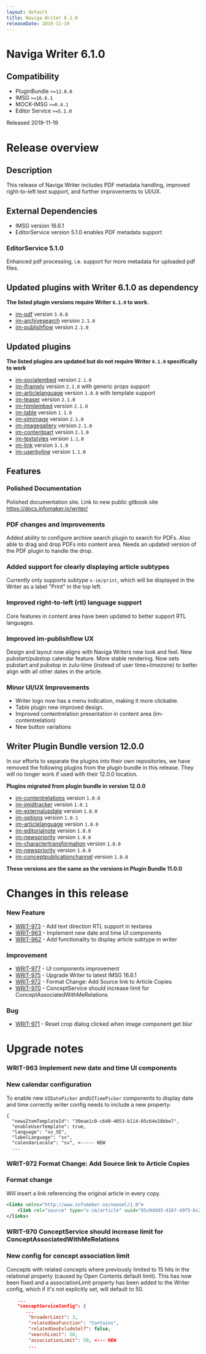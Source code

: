 ```yaml
---
layout: default
title: Naviga Writer 6.1.0
releaseDate: 2019-11-19
---
```

<div class="jumbotron">
    <h1>Naviga Writer 6.1.0</h1>    
    <h2>Compatibility</h2>
    <ul>
        <li>PluginBundle <code>>=12.0.0</code></li>
        <li>IMSG <code>>=16.6.1</code></li>
        <li>MOCK-IMSG <code>>=0.4.1</code></li>
        <li>Editor Service <code>>=5.1.0</code></li>
    </ul>
</div>

Released 2019-11-19


# Release overview 

## Description

This release of Naviga Writer includes PDF metadata handling, improved right-to-left text support, and further improvements to UI/UX.

## External Dependencies

* IMSG version 16.6.1
* EditorService version 5.1.0 enables PDF metadata support

### EditorService 5.1.0

Enhanced pdf processing, i.e. support for more metadata for uploaded pdf files.

## Updated plugins with Writer 6.1.0 as dependency

**The listed plugin versions require Writer `6.1.0` to work.**

* [im-pdf](https://plugins.writer.infomaker.io/v1/infomaker/im-pdf/3.0.0/README.html) version `3.0.0`
* [im-archivesearch](https://plugins.writer.infomaker.io/v1/infomaker/im-archivesearch/2.1.0/README.html) version `2.1.0`
* [im-publishflow](https://plugins.writer.infomaker.io/v1/infomaker/im-publishflow/2.1.0/README.html) version `2.1.0`

## Updated plugins

**The listed plugins are updated but do not require Writer `6.1.0` specifically to work**

* [im-socialembed](https://plugins.writer.infomaker.io/v1/infomaker/im-socialembed/2.1.0/README.html) version `2.1.0`
* [im-iframely](https://plugins.writer.infomaker.io/v1/infomaker/im-iframely/2.1.0/README.html) version `2.1.0` with generic props support
* [im-articlelanguage](https://plugins.writer.infomaker.io/v1/infomaker/im-articlelanguage/1.0.0/README.html) version `1.0.0` with template support
* [im-teaser](https://plugins.writer.infomaker.io/v1/infomaker/im-teaser/2.1.0/README.html) version `2.1.0`
* [im-htmlembed](https://plugins.writer.infomaker.io/v1/infomaker/im-htmlembed/2.1.0/README.html) version `2.1.0`
* [im-table](https://plugins.writer.infomaker.io/v1/infomaker/im-table/1.1.0/README.html) version `1.1.0`
* [im-ximimage](https://plugins.writer.infomaker.io/v1/infomaker/im-ximimage/2.1.0/README.html) version `2.1.0`
* [im-imagegallery](https://plugins.writer.infomaker.io/v1/infomaker/im-imagegallery/2.1.0/README.html) version `2.1.0`
* [im-contentpart](https://plugins.writer.infomaker.io/v1/infomaker/im-contentpart/2.1.0/README.html) version `2.1.0`
* [im-textstyles](https://plugins.writer.infomaker.io/v1/infomaker/im-textstyles/1.1.0/README.html) version `1.1.0`
* [im-link](https://plugins.writer.infomaker.io/v1/infomaker/im-link/3.1.0/README.html) version `3.1.0`
* [im-userbyline](https://plugins.writer.infomaker.io/v1/infomaker/im-userbyline/1.1.0/README.html) version `1.1.0`

## Features

### Polished Documentation

Polished documentation site. Link to new public gitbook site https://docs.infomaker.io/writer/

### PDF changes and improvements

Added ability to configure archive search plugin to search for PDFs. Also able to drag and drop PDFs into content area. Needs an updated version of the PDF plugin to handle the drop.

### Added support for clearly displaying article subtypes

Currently only supports subtype `x-im/print`, which will be displayed in the Writer as a label "Print" in the top left.

### Improved right-to-left (rtl) language support

Core features in content area have been updated to better support RTL languages.

### Improved im-publishflow UX

Design and layout now aligns with Naviga Writers new look and feel. New pubstart/pubstop calendar feature. 
More stable rendering. Now sets pubstart and pubstop in zulu-time (instead of user time+timezone) to better align with all other dates in the article.

### Minor UI/UX Improvements

* Writer logo now has a menu indication, making it more clickable.
* Table plugin new improved design.
* Improved contentrelation presentation in content area (im-contentrelation)
* New button variations

## Writer Plugin Bundle version 12.0.0

In our efforts to separate the plugins into their own repositories, we have removed the following plugins from the plugin bundle in this release. They will no longer work if used with their 12.0.0 location.

**Plugins migrated from plugin bundle in version 12.0.0**

* [im-contentrelations](https://plugins.writer.infomaker.io/v1/infomaker/im-contentrelations/1.0.0/README.html) version `1.0.0`
* [im-imidtracker](https://plugins.writer.infomaker.io/v1/infomaker/im-imidtracker/1.0.1/README.html) version `1.0.1`
* [im-externalupdate](https://plugins.writer.infomaker.io/v1/infomaker/im-externalupdate/1.0.0/README.html) version `1.0.0`
* [im-options](https://plugins.writer.infomaker.io/v1/infomaker/im-options/1.0.1/README.html) version `1.0.1`
* [im-articlelanguage](https://plugins.writer.infomaker.io/v1/infomaker/im-articlelanguage/1.0.0/README.html) version `1.0.0`
* [im-editorialnote](https://plugins.writer.infomaker.io/v1/infomaker/im-editorialnote/1.0.0/README.html) version `1.0.0`
* [im-newspriority](https://plugins.writer.infomaker.io/v1/infomaker/im-newspriority/1.0.0/README.html) version `1.0.0`
* [im-charactertransformation](https://plugins.writer.infomaker.io/v1/infomaker/im-charactertransformation/1.0.0/README.html) version `1.0.0`
* [im-newspriority](https://plugins.writer.infomaker.io/v1/infomaker/im-newspriority/1.0.0/README.html) version `1.0.0`
* [im-conceptpublicationchannel](https://plugins.writer.infomaker.io/v1/infomaker/im-conceptpublicationchannel/1.0.0/README.html) version `1.0.0`

**These versions are the same as the versions in Plugin Bundle 11.0.0**
  

# Changes in this release  


### New Feature 
 
 * [WRIT-973](https://jira.infomaker.se/browse/WRIT-973) - Add text direction RTL support in textarea  
 * [WRIT-963](https://jira.infomaker.se/browse/WRIT-963) - Implement new date and time UI components  
 * [WRIT-962](https://jira.infomaker.se/browse/WRIT-962) - Add functionality to display article subtype in writer 


### Improvement 
 
 * [WRIT-977](https://jira.infomaker.se/browse/WRIT-977) - UI components improvement  
 * [WRIT-975](https://jira.infomaker.se/browse/WRIT-975) - Upgrade Writer to latest IMSG 16.6.1  
 * [WRIT-972](https://jira.infomaker.se/browse/WRIT-972) - Format Change: Add Source link to Article Copies  
 * [WRIT-970](https://jira.infomaker.se/browse/WRIT-970) - ConceptService should increase limit for ConceptAssociatedWithMeRelations 


### Bug 
 
 * [WRIT-971](https://jira.infomaker.se/browse/WRIT-971) - Reset crop dialog clicked when image component get blur 




# Upgrade notes  
      
### WRIT-963 Implement new date and time UI components 
### New calendar configuration

To enable new `UIDatePicker` and`UITimePicker` components to display date and time correctly writer config needs to include a new property:

```
{
  "newsItemTemplateId": "30eae1c0-c640-4053-b114-05c64e28bbe7",
  "enableUserTemplate": true,
  "language": "sv_SE",
  "labelLanguage": "sv",
  "calendarLocale": "sv", <----- NEW
  ...
```             
### WRIT-972 Format Change: Add Source link to Article Copies 
### Format change
Will insert a link referencing the original article in every copy.

```xml
<links xmlns="http://www.infomaker.se/newsml/1.0">
    <link rel="source" type="x-im/article" uuid="95c0ddd3-d16f-49f5-bc28-9ddfada22e6c"/>
</links>
```    
### WRIT-970 ConceptService should increase limit for ConceptAssociatedWithMeRelations 
### New config for concept association limit
Concepts with related concepts where previously limited to 15 hits in the relational property (caused by Open Contents default limit). This has now been fixed and a associationLimit property has been added to the Writer config, which if it's not explicitly set, will default to 50.

```json
    ...
    "conceptServiceConfig": {
       ...
        "broaderLimit": 3,
        "relatedGeoFunction": "Contains",
        "relatedGeoExludeSelf": false,
        "searchLimit": 50,
        "associationLimit": 50, <--- NEW
        ...
```        

